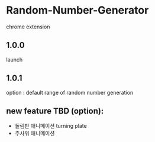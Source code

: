 # Random-Number-Generator
chrome extension

## 1.0.0
launch

## 1.0.1
option : default range of random number generation

## new feature TBD (option):
- 돌림판 애니메이션 turning plate
- 주사위 애니메이션
